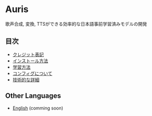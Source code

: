 # Auris
歌声合成, 変換, TTSができる効率的な日本語事前学習済みモデルの開発

## 目次
- [クレジット表記](docs/credits.md)
- [インストール方法](docs/installation.md)
- [学習方法](docs/training.md)
- [コンフィグについて](docs/config.md)
- [技術的な詳細](docs/technical_details.md)

## Other Languages
- [English](docs/readme_en.md) (comming soon)